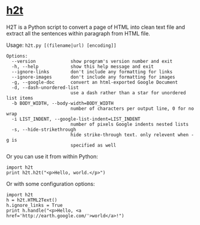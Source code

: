 # [h2t](http://www.github.com/wessi/ExtractTextsFromHtml/)

H2T is a Python script to convert a page of HTML into clean text file and extract all the sentences within paragraph from HTML file.

Usage: `h2t.py [(filename|url) [encoding]]`

    Options:
      --version             show program's version number and exit
      -h, --help            show this help message and exit
      --ignore-links        don't include any formatting for links
      --ignore-images       don't include any formatting for images
      -g, --google-doc      convert an html-exported Google Document
      -d, --dash-unordered-list
                            use a dash rather than a star for unordered list items
      -b BODY_WIDTH, --body-width=BODY_WIDTH
                            number of characters per output line, 0 for no wrap
      -i LIST_INDENT, --google-list-indent=LIST_INDENT
                            number of pixels Google indents nested lists
      -s, --hide-strikethrough
                            hide strike-through text. only relevent when -g is
                            specified as well

Or you can use it from within Python:

    import h2t
    print h2t.h2t("<p>Hello, world.</p>")

Or with some configuration options:

    import h2t
    h = h2t.HTML2Text()
    h.ignore_links = True
    print h.handle("<p>Hello, <a href='http://earth.google.com/'>world</a>!")


